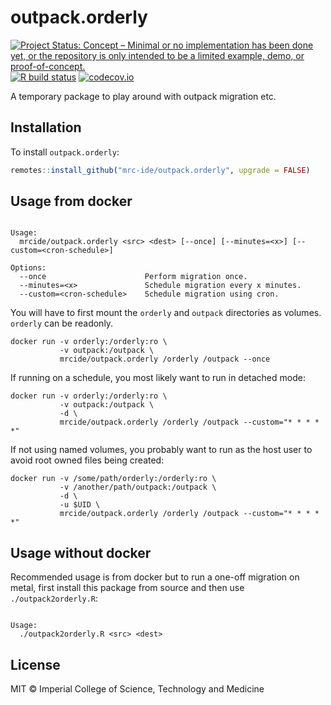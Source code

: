 # outpack.orderly

<!-- badges: start -->
[![Project Status: Concept – Minimal or no implementation has been done yet, or the repository is only intended to be a limited example, demo, or proof-of-concept.](https://www.repostatus.org/badges/latest/concept.svg)](https://www.repostatus.org/#concept)
[![R build status](https://github.com/mrc-ide/outpack.orderly/workflows/R-CMD-check/badge.svg)](https://github.com/mrc-ide/outpack.orderly/actions)
[![codecov.io](https://codecov.io/github/mrc-ide/outpack.orderly/coverage.svg?branch=main)](https://codecov.io/github/mrc-ide/outpack.orderly?branch=main)
<!-- badges: end -->

A temporary package to play around with outpack migration etc.

## Installation

To install `outpack.orderly`:

```r
remotes::install_github("mrc-ide/outpack.orderly", upgrade = FALSE)
```

## Usage from docker

```

Usage:
  mrcide/outpack.orderly <src> <dest> [--once] [--minutes=<x>] [--custom=<cron-schedule>]

Options:
  --once                      Perform migration once.
  --minutes=<x>               Schedule migration every x minutes.
  --custom=<cron-schedule>    Schedule migration using cron.

```

You will have to first mount the `orderly` and `outpack` directories as volumes.
`orderly` can be readonly. 

```
docker run -v orderly:/orderly:ro \
           -v outpack:/outpack \
           mrcide/outpack.orderly /orderly /outpack --once
```

If running on a schedule, you most likely want to run in detached mode:

```
docker run -v orderly:/orderly:ro \
           -v outpack:/outpack \
           -d \
           mrcide/outpack.orderly /orderly /outpack --custom="* * * * *"
```

If not using named volumes, you probably want to run as the host user to avoid 
root owned files being created:

```
docker run -v /some/path/orderly:/orderly:ro \
           -v /another/path/outpack:/outpack \
           -d \
           -u $UID \
           mrcide/outpack.orderly /orderly /outpack --custom="* * * * *"
```


## Usage without docker

Recommended usage is from docker but to run a one-off migration on metal,
first install this package from source and then use `./outpack2orderly.R`:

```

Usage:
  ./outpack2orderly.R <src> <dest>

```

## License

MIT © Imperial College of Science, Technology and Medicine

